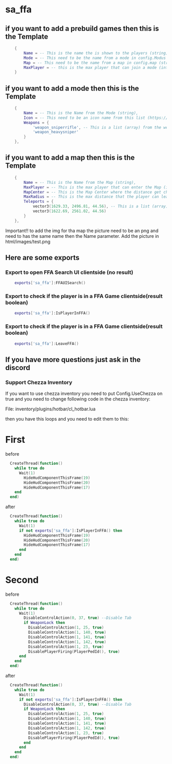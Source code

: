 # sa_ffa

## if you want to add a prebuild games then this is the Template

```lua
    {
        Name = -- This is the name the is shown to the players (string)
        Mode = -- This need to be the name from a mode in config.Modus (string) (upper and lower case is ignored)
        Map = -- This need to be the name from a map in config.map (string) (upper and lower case is ignored)
        MaxPlayer = -- this is the max player that can join a mode (integer)
    }
```

## if you want to add a mode then this is the Template

```lua
    {
        Name = -- This is the Name from the Mode (string),
        Icon = -- This need to be an icon name from this list (https://fontawesome.com/icons/) but you can let this emtpy if you dont want an icon (string),
        Weapons = {
            'weapon_sniperrifle', -- This is a list (array) from the weapons that are in this mode, you get the list from here: https://wiki.rage.mp/index.php?title=Weapons
            'weapon_heavysniper'
        }
    },
```

## if you want to add a map then this is the Template

```lua
    {
        Name = -- This is the Name from the Map (string), 
        MaxPlayer = -- This is the max player that can enter the Map (interger), 
        MapCenter = -- This is the Map Center where the distance get checked from (vector3),  
        MaxRadius = -- This is the max distance that the player can leave the area from ths MapCenter (integer), 
        Teleports = {
            vector3(1629.33, 2496.81, 44.56), -- This is a list (array) where all spawnpoints from the map are listed (vector3)
            vector3(1622.69, 2561.02, 44.56)
        }
    },
```
Important!!
to add the img for tha map the picture need to be an png and need to has the same name then the Name parameter. Add the picture in html/images/test.png


## Here are some exports


### Export to open FFA Search UI clientside (no result)
```lua
    exports['sa_ffa']:FFAUISearch()
```

### Export to check if the player is in a FFA Game clientside(result boolean)
```lua
    exports['sa_ffa']:IsPlayerInFFA()
```

### Export to check if the player is in a FFA Game clientside(result boolean)
```lua
    exports['sa_ffa']:LeaveFFA()
```

## If you have more questions just ask in the discord


### Support Chezza Inventory

If you want to use chezza inventory you need to put Config.UseChezza on true and you need to change following code in the chezza inventory:

File: inventory/plugins/hotbar/cl_hotbar.lua

then you have this loops and you need to edit them to this:

# First

before
```lua
  CreateThread(function()
    while true do
      Wait(1)
        HideHudComponentThisFrame(19)
        HideHudComponentThisFrame(20)
        HideHudComponentThisFrame(17)
    end
  end)
```

after
```lua
  CreateThread(function()
    while true do
      Wait(1)
      if not exports['sa_ffa']:IsPlayerInFFA() then
        HideHudComponentThisFrame(19)
        HideHudComponentThisFrame(20)
        HideHudComponentThisFrame(17)
      end
    end
  end)
```

# Second

before
```lua
  CreateThread(function()
    while true do
      Wait(1)
        DisableControlAction(0, 37, true) --Disable Tab
        if WeaponLock then
          DisableControlAction(1, 25, true)
          DisableControlAction(1, 140, true)
          DisableControlAction(1, 141, true)
          DisableControlAction(1, 142, true)
          DisableControlAction(1, 23, true)
          DisablePlayerFiring(PlayerPedId(), true)
      end
    end
  end)
```

after
```lua
  CreateThread(function()
    while true do
      Wait(1)
      if not exports['sa_ffa']:IsPlayerInFFA() then
        DisableControlAction(0, 37, true) --Disable Tab
        if WeaponLock then
          DisableControlAction(1, 25, true)
          DisableControlAction(1, 140, true)
          DisableControlAction(1, 141, true)
          DisableControlAction(1, 142, true)
          DisableControlAction(1, 23, true)
          DisablePlayerFiring(PlayerPedId(), true)
        end
      end
    end
  end)
```